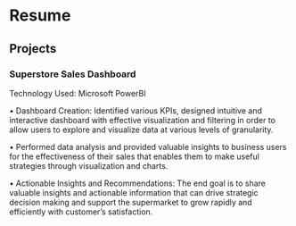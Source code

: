 # Resume

## Projects

### Superstore Sales Dashboard

Technology Used: Microsoft PowerBI

•	Dashboard Creation: Identified various KPIs, designed intuitive and interactive dashboard with effective visualization and filtering in order to allow users to explore and visualize data at various levels of granularity.

•	Performed data analysis and provided valuable insights to business users for the effectiveness of their sales that enables them to make useful strategies through visualization and charts.

•	Actionable Insights and Recommendations: The end goal is to share valuable insights and actionable information that can drive strategic decision making and support the supermarket to grow rapidly and efficiently with customer’s satisfaction.

